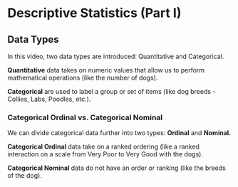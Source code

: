 # Descriptive Statistics (Part I)

## Data Types
In this video, two data types are introduced: Quantitative and Categorical.

**Quantitative** data takes on numeric values that allow us to perform mathematical operations (like the number of dogs).

**Categorical** are used to label a group or set of items (like dog breeds - Collies, Labs, Poodles, etc.).

### Categorical Ordinal vs. Categorical Nominal

We can divide categorical data further into two types: **Ordinal** and **Nominal.**

**Categorical Ordinal** data take on a ranked ordering (like a ranked interaction on a scale from Very Poor to Very Good with the dogs).

**Categorical Nominal** data do not have an order or ranking (like the breeds of the dog).
